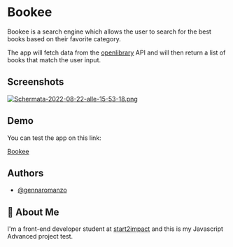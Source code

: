 
# Bookee

Bookee is a search engine which allows the user to search for the best books based on their favorite category.

The app will fetch data from the [openlibrary]("https://openlibrary.org/developers/api") API and will then return a list of books that match the user  input.



## Screenshots

[![Schermata-2022-08-22-alle-15-53-18.png](https://i.postimg.cc/VvXWPj5x/Schermata-2022-08-22-alle-15-53-18.png)](https://postimg.cc/QKxTpKQm)


## Demo
You can test the app on this link:

[Bookee](https://gemanzodev.github.io/Bookee-app/)



## Authors

- [@gennaromanzo](https://github.com/GeManzoDev)


## 🚀 About Me
I'm a front-end developer student at [start2impact]("https://www.start2impact.it/") and this is my Javascript Advanced project test. 

